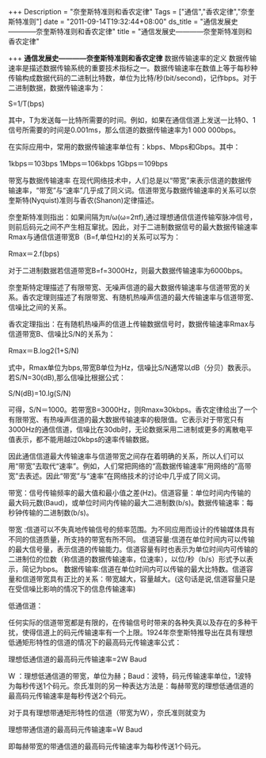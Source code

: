 +++
Description = "奈奎斯特准则和香农定律"
Tags = ["通信","香农定律","奈奎斯特准则"]
date = "2011-09-14T19:32:44+08:00"
ds_title = "通信发展史————奈奎斯特准则和香农定律"
title = "通信发展史————奈奎斯特准则和香农定律"

+++
<strong>通信发展史————奈奎斯特准则和香农定律</strong>
数据传输速率的定义 
数据传输速率是描述数据传输系统的重要技术指标之一。数据传输速率在数值上等于每秒种传输构成数据代码的二进制比特数，单位为比特/秒(bit/second)，记作bps。对于二进制数据，数据传输速率为： 

S=1/T(bps) 

其中，T为发送每一比特所需要的时间。例如，如果在通信信道上发送一比特0、1信号所需要的时间是0.001ms，那么信道的数据传输速率为1 000 000bps。 

在实际应用中，常用的数据传输速率单位有：kbps、Mbps和Gbps。其中： 

1kbps＝103bps 1Mbps＝106kbps 1Gbps＝109bps 

带宽与数据传输速率 
在现代网络技术中，人们总是以“带宽”来表示信道的数据传输速率，“带宽”与“速率”几乎成了同义词。信道带宽与数据传输速率的关系可以奈奎斯特(Nyquist)准则与香农(Shanon)定律描述。 

奈奎斯特准则指出：如果间隔为π/ω(ω=2πf),通过理想通信信道传输窄脉冲信号，则前后码元之间不产生相互窜扰。因此，对于二进制数据信号的最大数据传输速率Rmax与通信信道带宽B（B=f,单位Hz)的关系可以写为： 

Rmax＝2.f(bps) 

对于二进制数据若信道带宽B=f=3000Hz，则最大数据传输速率为6000bps。 

奈奎斯特定理描述了有限带宽、无噪声信道的最大数据传输速率与信道带宽的关系。香农定理则描述了有限带宽、有随机热噪声信道的最大传输速率与信道带宽、信噪比之间的关系。 

香农定理指出：在有随机热噪声的信道上传输数据信号时，数据传输速率Rmax与信道带宽B、信噪比S/N的关系为： 

Rmax＝B.log2(1+S/N) 

式中，Rmax单位为bps,带宽B单位为Hz，信噪比S/N通常以dB（分贝）数表示。若S/N=30(dB),那么信噪比根据公式： 

S/N(dB)=10.lg(S/N) 

可得，S/N＝1000。若带宽B=3000Hz，则Rmax≈30kbps。香农定律给出了一个有限带宽、有热噪声信道的最大数据传输速率的极限值。它表示对于带宽只有3000Hz的通信信道，信噪比在30db时，无论数据采用二进制或更多的离散电平值表示，都不能用越过0kbps的速率传输数据。 

因此通信信道最大传输速率与信道带宽之间存在着明确的关系，所以人们可以用“带宽”去取代“速率”。例如，人们常把网络的“高数据传输速率”用网络的“高带宽”去表述。因此“带宽”与“速率”在网络技术的讨论中几乎成了同义词。 

带宽：信号传输频率的最大值和最小值之差(Hz)。信道容量：单位时间内传输的最大码元数(Baud)，或单位时间内传输的最大二进制数(b/s)。数据传输速率：每秒钟传输的二进制数(b/s)。 

带宽 :信道可以不失真地传输信号的频率范围。为不同应用而设计的传输媒体具有不同的信道质量，所支持的带宽有所不同。 
信道容量:信道在单位时间内可以传输的最大信号量，表示信道的传输能力。信道容量有时也表示为单位时间内可传输的二进制位的位数（称信道的数据传输速率，位速率），以位/秒（b/s）形式予以表示，简记为bps。 
数据传输率:信道在单位时间内可以传输的最大比特数。信道容量和信道带宽具有正比的关系：带宽越大，容量越大。(这句话是说,信道容量只是在受信噪比影响的情况下的信息传输速率) 



低通信道： 

任何实际的信道带宽都是有限的，在传输信号时带来的各种失真以及存在的多种干扰，使得信道上的码元传输速率有一个上限。1924年奈奎斯特推导出在具有理想低通矩形特性的信道的情况下的最高码元传输速率公式： 

理想低通信道的最高码元传输速率=2W Baud 

W ：理想低通信道的带宽，单位为赫；Baud：波特，码元传输速率单位，1波特为每秒传送1个码元。奈氏准则的另一种表达方法是：每赫带宽的理想低通信道的最高码元传输速率是每秒传送2个码元。 

对于具有理想带通矩形特性的信道（带宽为W），奈氏准则就变为 

理想带通信道的最高码元传输速率=W Baud 

即每赫带宽的带通信道的最高码元传输速率为每秒传送1个码元。
